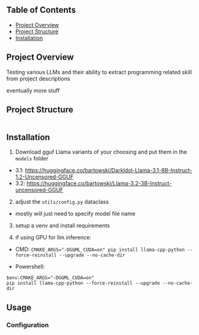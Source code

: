 
## Table of Contents

- [Project Overview](#project-overview)
- [Project Structure](#project-structure)
- [Installation](#installation)


## Project Overview

Testing various LLMs and their ability to extract programming related skill from project descriptions



eventually more stuff

## Project Structure

```

```

## Installation

1. Download gguf Llama variants of your choosing and put them in the `models` folder
- 3.1: https://huggingface.co/bartowski/DarkIdol-Llama-3.1-8B-Instruct-1.2-Uncensored-GGUF
- 3.2: https://huggingface.co/bartowski/Llama-3.2-3B-Instruct-uncensored-GGUF

2. adjust the `utils/config.py` dataclass
- mostly will just need to specify model file name

3. setup a venv and install requirements

4. if using GPU for llm inference:
- CMD: `CMAKE_ARGS="-DGGML_CUDA=on" pip install llama-cpp-python --force-reinstall --upgrade --no-cache-dir`

- Powershell: 

```
$env:CMAKE_ARGS="-DGGML_CUDA=on"
pip install llama-cpp-python --force-reinstall --upgrade --no-cache-dir
```



## Usage

### Configuration